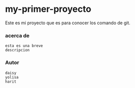# my-primer-proyecto
Este es mi proyecto que es para conocer los comando de git.
### acerca de
	esta es una breve 
	descripcion
### Autor 
	daisy
	yolisa
	harit
